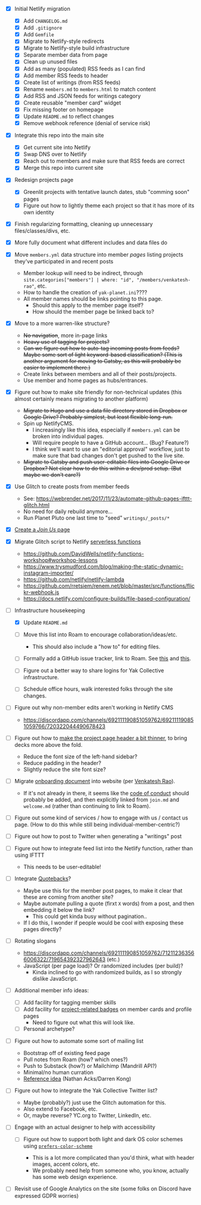 - [X] Initial Netlify migration

	- [X] Add `CHANGELOG.md`
	- [X] Add `.gitignore`
	- [X] Add `Gemfile`
	- [X] Migrate to Netlify-style redirects
	- [X] Migrate to Netlify-style build infrastructure
	- [X] Separate member data from page
	- [X] Clean up unused files
	- [X] Add as many (populated) RSS feeds as I can find
	- [X] Add member RSS feeds to header
	- [X] Create list of writings (from RSS feeds)
	- [X] Rename `members.md` to `members.html` to match content
	- [X] Add RSS and JSON feeds for writings category
	- [X] Create reusable "member card" widget
	- [X] Fix missing footer on homepage
	- [X] Update `README.md` to reflect changes
	- [X] Remove webhook reference (denial of service risk)

- [X] Integrate this repo into the main site

	- [X] Get current site into Netlify
	- [X] Swap DNS over to Netlify
	- [X] Reach out to members and make sure that RSS feeds are correct
	- [X] Merge this repo into current site

- [X] Redesign projects page

	- [X] Greenlit projects with tentative launch dates, stub "comming soon" pages
	- [X] Figure out how to lightly theme each project so that it has more of its own identity

- [X] Finish regularizing formatting, cleaning up unnecessary files/classes/divs, etc.

- [X] More fully document what different includes and data files do

- [X] Move `members.yml` data structure into member _pages_ listing projects they've participated in and recent posts

	- Member lookup will need to be indirect, through `site.categories["members"] | where: "id", "/members/venkatesh-rao"`, etc.
	- How to handle the creation of `yak-planet.ini`????
	- All member names should be links pointing to this page.
		- Should this apply to the member page itself?
		- How should the member page be linked back to?

- [X] Move to a more warren-like structure?

	- ~~No navigation~~, more in-page links
	- ~~Heavy use of tagging for projects?~~
	- ~~Can we figure out how to auto-tag incoming posts from feeds? Maybe some sort of light keyword-based classification? (This is another argument for moving to Gatsby, as this will probably be easier to implement there.)~~
	- Create links between members and all of their posts/projects.
	- Use member and home pages as hubs/entrances.

- [X] Figure out how to make site friendly for non-technical updates (this almost certainly means migrating to another platform)

	- ~~Migrate to Hugo and use a data file directory stored in Dropbox or Google Drive? Probably simplest, but least flexible long-run.~~
	- Spin up NetlifyCMS.
		- I increasingly like this idea, especially if `members.yml` can be broken into individual pages.
		- Will require people to have a GitHub account... (Bug? Feature?)
		- I think we'll want to use an "editorial approval" workflow, just to make sure that bad changes don't get pushed to the live site.
	- ~~Migrate to Gatsby and push user-editable files into Google Drive or Dropbox? Not clear how to do this within a dev/prod setup. (But maybe we don't care?)~~

- [X] Use Glitch to create posts from member feeds

	- See: https://webrender.net/2017/11/23/automate-github-pages-ifttt-glitch.html
	- No need for daily rebuild anymore...
	- Run Planet Pluto one last time to "seed" `writings/_posts/*`

- [X] [Create a _Join Us_ page](https://discordapp.com/channels/692111190851059762/704369362315772044/718228461684260944)

- [X] Migrate Glitch script to Netlify [serverless functions](https://docs.netlify.com/functions/overview/)

	- https://github.com/DavidWells/netlify-functions-workshop#workshop-lessons
	- https://www.trysmudford.com/blog/making-the-static-dynamic-instagram-importer/
	- https://github.com/netlify/netlify-lambda
	- https://github.com/rretsiem/renem.net/blob/master/src/functions/flickr-webhook.js
	- https://docs.netlify.com/configure-builds/file-based-configuration/

- [ ] Infrastructure housekeeping

	- [X] Update `README.md`
	- [ ] Move this list into Roam to encourage collaboration/ideas/etc.

		- This should also include a "how to" for editing files.

	- [ ] Formally add a GitHub issue tracker, link to Roam. See [this](https://discordapp.com/channels/@me/707243573061353472/709852606096212048) and [this](https://discordapp.com/channels/@me/707243573061353472/709881527642620046).
	- [ ] Figure out a better way to share logins for Yak Collective infrastructure.
	- [ ] Schedule office hours, walk interested folks through the site changes.

- [ ] Figure out why non-member edits aren't working in Netlify CMS

	- https://discordapp.com/channels/692111190851059762/692111190851059766/720322044490678423

- [ ] Figure out how to [make the project page header a bit thinner](https://discordapp.com/channels/692111190851059762/709753766076874774/719731952852140163), to bring decks more above the fold.

	- Reduce the font size of the left-hand sidebar?
	- Reduce padding in the header?
	- Slightly reduce the site font size?

- [ ] Migrate [onboarding document](https://docs.google.com/document/d/1I63ZKu8o0DpBG0tWhssIsCinlXeBKO-xGyvmIMXXAWE/) into website (per [Venkatesh Rao](https://discordapp.com/channels/692111190851059762/692826420191297556/709550901555363861)).

	- If it's not already in there, it seems like the [code of conduct](https://roamresearch.com/#/app/ArtOfGig/page/i92e8kE2x) should probably be added, and then explicitly linked from `join.md` and `welcome.md` (rather than continuing to link to Roam).

- [ ] Figure out some kind of services / how to engage with us / contact us page. (How to do this while still being individual-member-centric?)

- [ ] Figure out how to post to Twitter when generating a "writings" post

- [ ] Figure out how to integrate feed list into the Netlify function, rather than using IFTTT

	- This needs to be user-editable!

- [ ] Integrate [Quotebacks](https://quotebacks.net/)?

	- Maybe use this for the member post pages, to make it clear that these are coming from another site?
	- Maybe automate pulling a quote (firxt `X` words) from a post, and then embedding it below the link?
		- This could get kinda busy without pagination..
	- If I do this, I wonder if people would be cool with exposing these pages directly?

- [ ] Rotating slogans

	- https://discordapp.com/channels/692111190851059762/712112363566006322/719654392327962643 (etc.)
	- JavaScript (per page load)? Or randomized includes (per build)?
		- Kinda inclined to go with randomized builds, as I so strongly dislike JavaScript.

- [ ] Additional member info ideas:

	- [ ] Add facility for tagging member skills
	- [ ] Add facility for [project-related badges](https://discordapp.com/channels/692111190851059762/708772535172333618/711625982473404436) on member cards and profile pages
		- Need to figure out what this will look like.
	- [ ] Personal archetype?

- [ ] Figure out how to automate some sort of mailing list

	- Bootstrap off of existing feed page
	- Pull notes from Roam (how? which ones?)
	- Push to Substack (how?) or Mailchimp (Mandrill API?)
	- Minimal/no human curration
	- [Reference idea](https://discordapp.com/channels/692111190851059762/692847835766325386/708707475117047910) (Nathan Acks/Darren Kong)

- [ ] Figure out how to integrate the Yak Collective Twitter list?

	- Maybe (probably?) just use the Glitch automation for this.
	- Also extend to Facebook, etc.
	- Or, maybe reverse? YC.org to Twitter, LinkedIn, etc.

- [ ] Engage with an actual designer to help with accessibility

	- [ ] Figure out how to support both light and dark OS color schemes using [`prefers-color-scheme`](https://developer.mozilla.org/en-US/docs/Web/CSS/@media/prefers-color-scheme)

		- This is a lot more complicated than you'd think, what with header images, accent colors, etc.
		- We probably need help from someone who, you know, actually has some web design experience.

- [ ] Revisit use of Google Analytics on the site (some folks on Discord have expressed GDPR worries)
